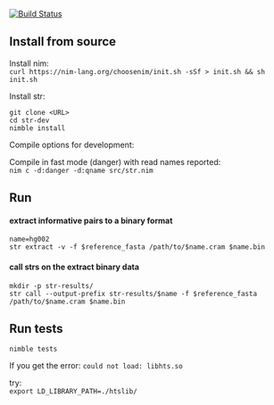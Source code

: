 [![Build Status](https://travis-ci.com/hdashnow/str-dev.svg?branch=master)](https://travis-ci.com/hdashnow/str-dev)

## Install from source

Install nim:  
`curl https://nim-lang.org/choosenim/init.sh -sSf > init.sh && sh init.sh`

Install str:  
```
git clone <URL>
cd str-dev
nimble install
```

Compile options for development:  

Compile in fast mode (danger) with read names reported:  
`nim c -d:danger -d:qname src/str.nim`

## Run

#### extract informative pairs to a binary format
```
name=hg002
str extract -v -f $reference_fasta /path/to/$name.cram $name.bin
```

#### call strs on the extract binary data

```
mkdir -p str-results/
str call --output-prefix str-results/$name -f $reference_fasta /path/to/$name.cram $name.bin
```


## Run tests
`nimble tests`

If you get the error:
`could not load: libhts.so`

try:  
`export LD_LIBRARY_PATH=./htslib/`

